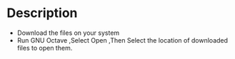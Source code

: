 # Description 

- Download  the files on your system 
- Run GNU Octave ,Select Open ,Then Select the location of downloaded files to open them.



